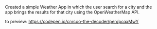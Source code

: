 Created a simple Weather App in which the user search for
a city and the app brings the results for that city using the
OpenWeatherMap API.

to preview: https://codepen.io/cnrcoo-the-decoder/pen/poaxMwY
